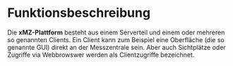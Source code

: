# Funktionsbeschreibung
[Funktionsbeschreibung]: #funktionsbeschreibung

Die **xMZ-Plattform** besteht aus einem Serverteil und einem oder mehreren so genannten
Clients. Ein Client kann zum Beispiel eine Oberfläche (die so genannte GUI) direkt an
der Messzentrale sein. Aber auch Sichtplätze oder Zugriffe via Webbrowswer werden
als Clientzugriffe bezeichnet.
